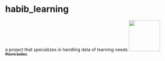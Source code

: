 # habib_learning
a project that specializes in handling data of learning needs
<a href="https://github.com/pbellec">
   <img src="[https://avatars.githubusercontent.com/u/1670887?v=4?s=100](https://avatars.githubusercontent.com/u/209146016?s=400&u=50433ea26e10176ddd317f54c197004bd6181fec&v=4)" width="100px;" alt=""/>
   <br /><sub><b>Pierre bellec</b></sub>
</a>
